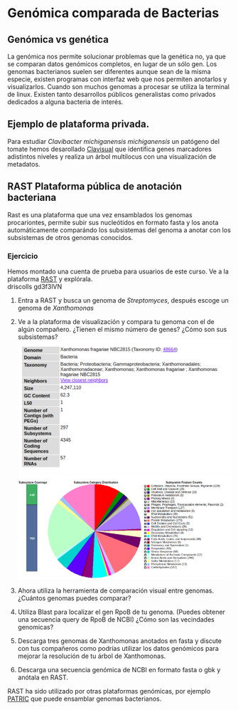 # Genómica comparada de Bacterias
## Genómica vs genética  
La genómica nos permite solucionar problemas que la genética no, ya que se comparan datos genómicos completos, en lugar de un sólo gen. Los genomas bacterianos suelen ser diferentes aunque sean de la misma especie, existen programas con interfaz web que nos permiten anotarlos y visualizarlos. Cuando son muchos genomas a procesar se utiliza la terminal de linux. Existen tanto desarrollos públicos generalistas como privados dedicados a alguna bacteria de interés.  

## Ejemplo de plataforma privada.  
Para estudiar _Clavibacter michiganensis michiganensis_ un patógeno del tomate hemos desarollado [Clavisual](https://nselem.github.io/clavigenomics/) que identifica genes marcadores adistintos niveles y realiza un árbol multilocus con una visualización de metadatos.  

## RAST Plataforma pública de anotación bacteriana  
Rast es una plataforma que una vez ensamblados los genomas procariontes, permite subir sus nucleótidos en formato fasta y los anota automáticamente comparándo los subsistemas del genoma a anotar con los subsistemas de otros genomas conocidos.  
  
### Ejercicio
Hemos montado una cuenta de prueba para usuarios de este curso. Ve a la plataforma [RAST](http://rast.nmpdr.org/rast.cgi) y explórala.  
driscolls gd3f3lVN

1. Entra a RAST y busca un genoma de _Streptomyces_, después escoge un genoma de _Xanthomonas_   
  
2. Ve a la plataforma de visualización y compara tu genoma con el de algún compañero. ¿Tienen el mismo número de genes? ¿Cómo son sus subsistemas?   
![imagen](descripcion.png)    
![imagen](subsistemas.png)    
3. Ahora utiliza la herramienta de comparación visual entre genomas. ¿Cuántos genomas puedes comparar?      
  
4. Utiliza Blast para localizar el gen RpoB de tu genoma. (Puedes obtener una secuencia query de RpoB de NCBI)  ¿Cómo son las vecindades genomicas?    
  
5. Descarga tres genomas de Xanthomonas anotados en fasta y discute con tus compañeros como podrías utilizar los datos genómicos para mejorar la resolución de tu árbol de Xanthomonas.  
  
6. Descarga una secuencia genómica de NCBI en formato fasta o gbk y anótala en RAST.
  
RAST ha sido utilizado por otras plataformas genómicas, por ejemplo [PATRIC](https://www.patricbrc.org/) que puede ensamblar genomas bacterianos.  
